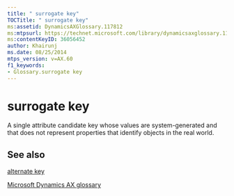 ```yaml
---
title: " surrogate key"
TOCTitle: " surrogate key"
ms:assetid: DynamicsAXGlossary.117812
ms:mtpsurl: https://technet.microsoft.com/library/dynamicsaxglossary.117812(v=AX.60)
ms:contentKeyID: 36056452
author: Khairunj
ms.date: 08/25/2014
mtps_version: v=AX.60
f1_keywords:
- Glossary.surrogate key
---
```


# surrogate key

A single attribute candidate key whose values are system-generated and that does not represent properties that identify objects in the real world.

## See also

[alternate key](alternate-key.md)

[Microsoft Dynamics AX glossary](glossary/microsoft-dynamics-ax-glossary.md)

  


